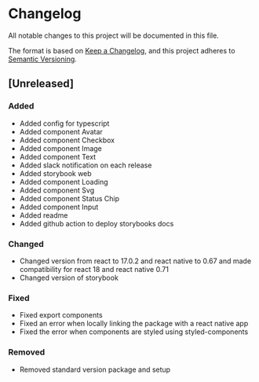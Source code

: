 # Changelog

All notable changes to this project will be documented in this file.

The format is based on [Keep a Changelog](https://keepachangelog.com/en/1.0.0/),
and this project adheres to [Semantic Versioning](https://semver.org/spec/v2.0.0.html).

## [Unreleased]

### Added

- Added config for typescript
- Added component Avatar
- Added component Checkbox
- Added component Image
- Added component Text
- Added slack notification on each release
- Added storybook web
- Added component Loading
- Added component Svg
- Added component Status Chip
- Added component Input
- Added readme
- Added github action to deploy storybooks docs

### Changed

- Changed version from react to 17.0.2 and react native to 0.67 and made compatibility for react 18 and react native 0.71
- Changed version of storybook

### Fixed

- Fixed export components
- Fixed an error when locally linking the package with a react native app
- Fixed the error when components are styled using styled-components

### Removed

- Removed standard version package and setup
